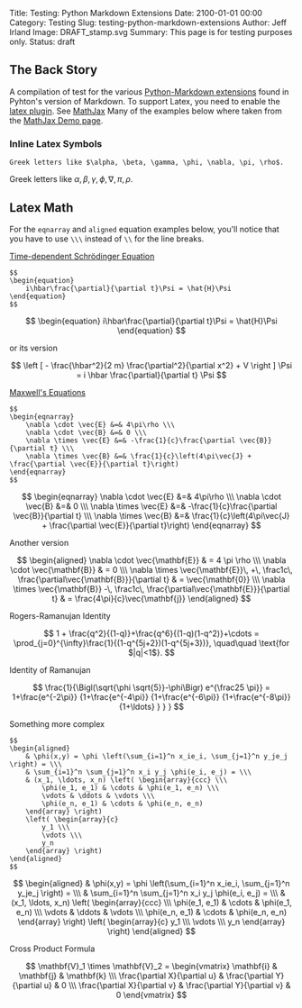 Title: Testing: Python Markdown Extensions
Date: 2100-01-01 00:00
Category: Testing
Slug: testing-python-markdown-extensions
Author: Jeff Irland
Image: DRAFT_stamp.svg
Summary: This page is for testing purposes only.
Status: draft

## The Back Story
A compilation of test for the various [Python-Markdown extensions][01] found in Pyhton's version of Markdown.
To support Latex, you need to enable the [latex plugin][02].
See [MathJax][05]
Many of the examples below where taken from the [MathJax Demo page][06].

### Inline Latex Symbols
```
Greek letters like $\alpha, \beta, \gamma, \phi, \nabla, \pi, \rho$.
```

Greek letters like $\alpha, \beta, \gamma, \phi, \nabla, \pi, \rho$.


## Latex Math
For the `eqnarray` and `aligned` equation examples below, you'll notice that you have to use
`\\\` instead of `\\` for the line breaks.

[Time-dependent Schrödinger Equation][03]

```
$$
\begin{equation}
    i\hbar\frac{\partial}{\partial t}\Psi = \hat{H}\Psi
\end{equation}
$$
```

$$
\begin{equation}
    i\hbar\frac{\partial}{\partial t}\Psi = \hat{H}\Psi
\end{equation}
$$

or its version

$$
\left [ - \frac{\hbar^2}{2 m} \frac{\partial^2}{\partial x^2} + V \right ] \Psi
= i \hbar \frac{\partial}{\partial t} \Psi
$$

[Maxwell's Equations][04]

```
$$
\begin{eqnarray}
    \nabla \cdot \vec{E} &=& 4\pi\rho \\\
    \nabla \cdot \vec{B} &=& 0 \\\
    \nabla \times \vec{E} &=& -\frac{1}{c}\frac{\partial \vec{B}}{\partial t} \\\
    \nabla \times \vec{B} &=& \frac{1}{c}\left(4\pi\vec{J} + \frac{\partial \vec{E}}{\partial t}\right)
\end{eqnarray}
$$
```

$$
\begin{eqnarray}
    \nabla \cdot \vec{E} &=& 4\pi\rho \\\
    \nabla \cdot \vec{B} &=& 0 \\\
    \nabla \times \vec{E} &=& -\frac{1}{c}\frac{\partial \vec{B}}{\partial t} \\\
    \nabla \times \vec{B} &=& \frac{1}{c}\left(4\pi\vec{J} + \frac{\partial \vec{E}}{\partial t}\right)
\end{eqnarray}
$$

Another version

$$
\begin{aligned}
    \nabla \cdot \vec{\mathbf{E}} & = 4 \pi \rho \\\
    \nabla \cdot \vec{\mathbf{B}} & = 0 \\\
    \nabla \times \vec{\mathbf{E}}\, +\, \frac1c\, \frac{\partial\vec{\mathbf{B}}}{\partial t} & = \vec{\mathbf{0}} \\\
    \nabla \times \vec{\mathbf{B}} -\, \frac1c\, \frac{\partial\vec{\mathbf{E}}}{\partial t} & = \frac{4\pi}{c}\vec{\mathbf{j}}
\end{aligned}
$$

Rogers-Ramanujan Identity

$$
1 + \frac{q^2}{(1-q)}+\frac{q^6}{(1-q)(1-q^2)}+\cdots =
\prod_{j=0}^{\infty}\frac{1}{(1-q^{5j+2})(1-q^{5j+3})},
\quad\quad \text{for $|q|<1$}.
$$

Identity of Ramanujan

$$
\frac{1}{\Bigl(\sqrt{\phi \sqrt{5}}-\phi\Bigr) e^{\frac25 \pi}} =
1+\frac{e^{-2\pi}} {1+\frac{e^{-4\pi}} {1+\frac{e^{-6\pi}}
{1+\frac{e^{-8\pi}} {1+\ldots} } } }
$$

Something more complex

```
$$
\begin{aligned}
    & \phi(x,y) = \phi \left(\sum_{i=1}^n x_ie_i, \sum_{j=1}^n y_je_j \right) = \\\
    & \sum_{i=1}^n \sum_{j=1}^n x_i y_j \phi(e_i, e_j) = \\\
    & (x_1, \ldots, x_n) \left( \begin{array}{ccc} \\\
        \phi(e_1, e_1) & \cdots & \phi(e_1, e_n) \\\
        \vdots & \ddots & \vdots \\\
        \phi(e_n, e_1) & \cdots & \phi(e_n, e_n)
    \end{array} \right)
    \left( \begin{array}{c}
        y_1 \\\
        \vdots \\\
        y_n
    \end{array} \right)
\end{aligned}
$$
```

$$
\begin{aligned}
    & \phi(x,y) = \phi \left(\sum_{i=1}^n x_ie_i, \sum_{j=1}^n y_je_j \right) = \\\
    & \sum_{i=1}^n \sum_{j=1}^n x_i y_j \phi(e_i, e_j) = \\\
    & (x_1, \ldots, x_n) \left( \begin{array}{ccc} \\\
        \phi(e_1, e_1) & \cdots & \phi(e_1, e_n) \\\
        \vdots & \ddots & \vdots \\\
        \phi(e_n, e_1) & \cdots & \phi(e_n, e_n)
    \end{array} \right)
    \left( \begin{array}{c}
        y_1 \\\
        \vdots \\\
        y_n
    \end{array} \right)
\end{aligned}
$$

Cross Product Formula

$$
\mathbf{V}_1 \times \mathbf{V}_2 =  \begin{vmatrix}
\mathbf{i} & \mathbf{j} & \mathbf{k} \\\
\frac{\partial X}{\partial u} &  \frac{\partial Y}{\partial u} & 0 \\\
\frac{\partial X}{\partial v} &  \frac{\partial Y}{\partial v} & 0
\end{vmatrix}
$$


[01]:http://pythonhosted.org/Markdown/extensions/extra.html
[02]:https://github.com/getpelican/pelican-plugins/blob/master/latex
[03]:http://en.wikipedia.org/wiki/Schr%C3%B6dinger_equation
[04]:http://en.wikipedia.org/wiki/Maxwell's_equations
[05]:http://www.mathjax.org/
[06]:http://www.mathjax.org/demos/
[07]:
[08]:
[09]:
[10]:
